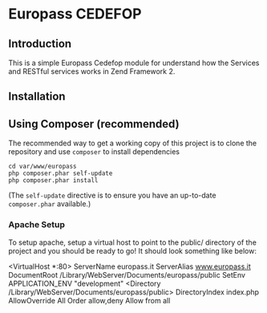 Europass CEDEFOP
=======================

Introduction
------------
This is a simple Europass Cedefop module for understand how the Services and RESTful services works in Zend Framework 2.

Installation
------------

Using Composer (recommended)
----------------------------
The recommended way to get a working copy of this project is to clone the repository
and use `composer` to install dependencies

    cd var/www/europass
    php composer.phar self-update
    php composer.phar install

(The `self-update` directive is to ensure you have an up-to-date `composer.phar`
available.)

### Apache Setup

To setup apache, setup a virtual host to point to the public/ directory of the
project and you should be ready to go! It should look something like below:

<VirtualHost *:80>
    ServerName europass.it
    ServerAlias www.europass.it
    DocumentRoot /Library/WebServer/Documents/europass/public
    SetEnv APPLICATION_ENV "development"
    <Directory /Library/WebServer/Documents/europass/public>
        DirectoryIndex index.php
        AllowOverride All
        Order allow,deny
        Allow from all
    </Directory>
</VirtualHost>
